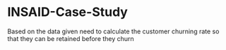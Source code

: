 # INSAID-Case-Study


Based on the data given need to calculate the customer churning rate so that they can be retained before they churn
